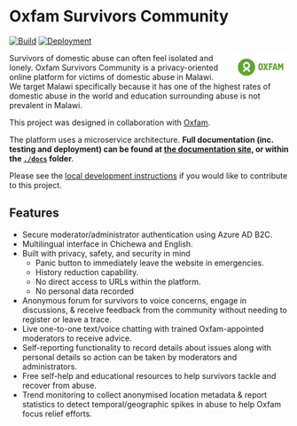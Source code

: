 # Oxfam Survivors Community

[![Build](https://github.com/AdnanBen/OXFAM-0102/actions/workflows/build-microservices.yml/badge.svg)](https://github.com/AdnanBen/OXFAM-0102/actions/workflows/build-microservices.yml)
[![Deployment](https://github.com/AdnanBen/OXFAM-0102/actions/workflows/deploy.yml/badge.svg)](https://github.com/AdnanBen/OXFAM-0102/actions/workflows/deploy.yml)

<img src="./.github/images/oxfam.png" align="right"
alt="Oxfam logo" width="20%" style="margin-left:10px">

Survivors of domestic abuse can often feel isolated and lonely. Oxfam Survivors Community is a privacy-oriented online platform for victims of domestic abuse in Malawi. We target Malawi specifically because it has one of the highest rates of domestic abuse in the world and education surrounding abuse is not prevalent in Malawi.

This project was designed in collaboration with [Oxfam](https://www.oxfam.org/en).

The platform uses a microservice architecture. **Full documentation (inc. testing and deployment) can be found at [the documentation site](https://adnanben.github.io/OXFAM-0102/), or within the [`./docs`](./docs) folder**.

Please see the [local development instructions](./docs/local-development.md) if you would like to contribute to this project.

## Features

- Secure moderator/administrator authentication using Azure AD B2C.
- Multilingual interface in Chichewa and English.
- Built with privacy, safety, and security in mind
  - Panic button to immediately leave the website in emergencies.
  - History reduction capability.
  - No direct access to URLs within the platform.
  - No personal data recorded
- Anonymous forum for survivors to voice concerns, engage in discussions, & receive feedback from the community without needing to register or leave a trace.
- Live one-to-one text/voice chatting with trained Oxfam-appointed moderators to receive advice.
- Self-reporting functionality to record details about issues along with personal details so action can be taken by moderators and administrators.
- Free self-help and educational resources to help survivors tackle and recover from abuse.
- Trend monitoring to collect anonymised location metadata & report statistics to detect temporal/geographic spikes in abuse to help Oxfam focus relief efforts.
